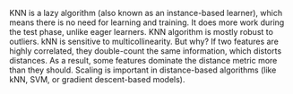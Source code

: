 KNN is a lazy algorithm (also known as an instance-based learner), which means there is no need for learning and training. It does more work during the test phase, unlike eager learners.
KNN algorithm is mostly robust to outliers.
kNN is sensitive to multicollinearity. But why? If two features are highly correlated, they double-count the same information, which distorts distances. As a result, some features dominate the distance metric more than they should.
Scaling is important in distance-based algorithms (like kNN, SVM, or gradient descent-based models).
